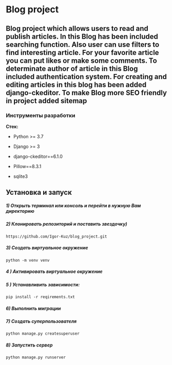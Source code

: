 # Blog project
## Blog project which allows users to read and publish articles. In this Blog has been included searching function. Also user can use filters to find interesting article. For your favorite article you can put likes or make some comments. To determinate author of article in this Blog included authentication system. For creating and editing articles in this blog has been added django-ckeditor. To make Blog more SEO friendly in project added sitemap


### Инструменты разработки
 
**Стек:**

 - Python >= 3.7

- Django >= 3

- django-ckeditor==6.1.0

- Pillow==8.3.1

- sqlite3


## Установка и запуск

##### 1) Открыть терминал или консоль и перейти в нужную Вам директорию

##### 2) Клонировать репозиторий и поставить звездочку)

    https://github.com/Igor-Kuz/blog_project.git

##### 3) Создать виртуальное окружение

    python -m venv venv
    
##### 4 ) Активировать виртуальное окружение


##### 5 ) Устанавливить зависимости:

    pip install -r reqirements.txt

##### 6) Выполнить миграции

##### 7) Создать суперпользователя
    python manage.py createsuperuser


##### 8) Запустить сервер

    python manage.py runserver